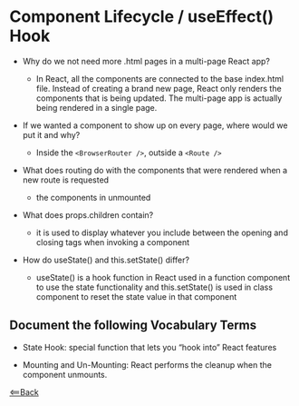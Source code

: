 # Component Lifecycle / useEffect() Hook

- Why do we not need more .html pages in a multi-page React app?

  - In React, all the components are connected to the base index.html file. Instead of creating a brand new page, React only renders the components that is being updated. The multi-page app is actually being rendered in a single page.

- If we wanted a component to show up on every page, where would we put it and why?

  - Inside the `<BrowserRouter />`, outside a `<Route />`

- What does routing do with the components that were rendered when a new route is requested

  - the components in unmounted

- What does props.children contain?

  - it is used to display whatever you include between the opening and closing tags when invoking a component

- How do useState() and this.setState() differ?

  - useState() is a hook function in React used in a function component to use the state functionality and this.setState() is used in class component to reset the state value in that component

## Document the following Vocabulary Terms

- State Hook: special function that lets you “hook into” React features

- Mounting and Un-Mounting: React performs the cleanup when the component unmounts.

[<==Back](README.md)
